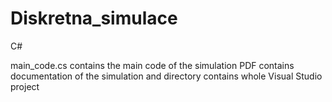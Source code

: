 # Diskretna_simulace
C#

main_code.cs contains the main code of the simulation
PDF contains documentation of the simulation
and directory contains whole Visual Studio project
